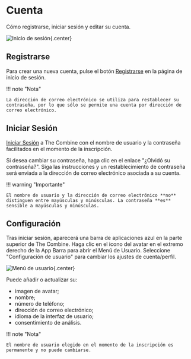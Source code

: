 # Cuenta

Cómo registrarse, iniciar sesión y editar su cuenta.

![Inicio de sesión](../images/login.es.png){.center}

## Registrarse

Para crear una nueva cuenta, pulse el botón [Registrarse](../../signup) en la página de inicio de sesión.

!!! note "Nota"

    La dirección de correo electrónico se utiliza para restablecer su contraseña, por lo que sólo se permite una cuenta por dirección de correo electrónico.

## Iniciar Sesión

[Iniciar Sesión](../../login) a The Combine con el nombre de usuario y la contraseña facilitados en el momento de la
inscripción.

Si desea cambiar su contraseña, haga clic en el enlace "¿Olvidó su contraseña?". Siga las instrucciones y un
restablecimiento de contraseña será enviada a la dirección de correo electrónico asociada a su cuenta.

!!! warning "Importante"

    El nombre de usuario y la dirección de correo electrónico **no** distinguen entre mayúsculas y minúsculas. La contraseña **es** sensible a mayúsculas y minúsculas.

## Configuración

Tras iniciar sesión, aparecerá una barra de aplicaciones azul en la parte superior de The Combine. Haga clic en el icono
del avatar en el extremo derecho de la App Barra para abrir el Menú de Usuario. Seleccione "Configuración de usuario"
para cambiar los ajustes de cuenta/perfil.

![Menú de usuario](../images/userMenu.es.png){.center}

Puede añadir o actualizar su:

- imagen de avatar;
- nombre;
- número de teléfono;
- dirección de correo electrónico;
- idioma de la interfaz de usuario;
- consentimiento de análisis.

!!! note "Nota"

    El nombre de usuario elegido en el momento de la inscripción es permanente y no puede cambiarse.
